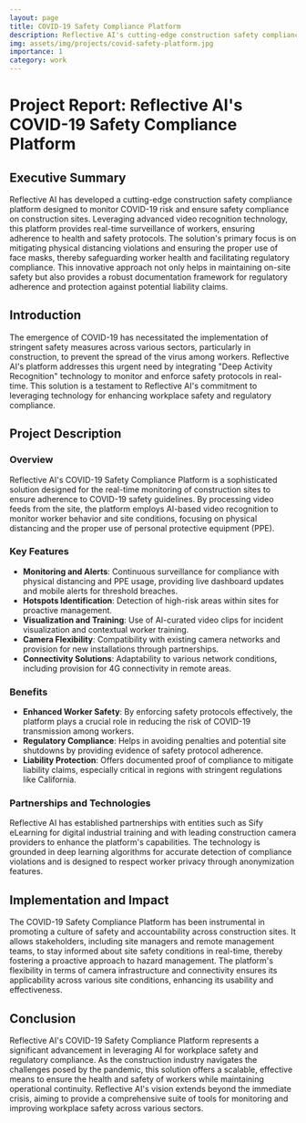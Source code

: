 ```yaml
---
layout: page
title: COVID-19 Safety Compliance Platform
description: Reflective AI's cutting-edge construction safety compliance platform designed to monitor COVID-19 risk and ensure safety compliance on construction sites.
img: assets/img/projects/covid-safety-platform.jpg
importance: 1
category: work
---
```


# Project Report: Reflective AI's COVID-19 Safety Compliance Platform

## Executive Summary

Reflective AI has developed a cutting-edge construction safety compliance platform designed to monitor COVID-19 risk and ensure safety compliance on construction sites. Leveraging advanced video recognition technology, this platform provides real-time surveillance of workers, ensuring adherence to health and safety protocols. The solution's primary focus is on mitigating physical distancing violations and ensuring the proper use of face masks, thereby safeguarding worker health and facilitating regulatory compliance. This innovative approach not only helps in maintaining on-site safety but also provides a robust documentation framework for regulatory adherence and protection against potential liability claims.

## Introduction

The emergence of COVID-19 has necessitated the implementation of stringent safety measures across various sectors, particularly in construction, to prevent the spread of the virus among workers. Reflective AI's platform addresses this urgent need by integrating "Deep Activity Recognition" technology to monitor and enforce safety protocols in real-time. This solution is a testament to Reflective AI's commitment to leveraging technology for enhancing workplace safety and regulatory compliance.

## Project Description

### Overview

Reflective AI's COVID-19 Safety Compliance Platform is a sophisticated solution designed for the real-time monitoring of construction sites to ensure adherence to COVID-19 safety guidelines. By processing video feeds from the site, the platform employs AI-based video recognition to monitor worker behavior and site conditions, focusing on physical distancing and the proper use of personal protective equipment (PPE).

### Key Features

- **Monitoring and Alerts**: Continuous surveillance for compliance with physical distancing and PPE usage, providing live dashboard updates and mobile alerts for threshold breaches.
- **Hotspots Identification**: Detection of high-risk areas within sites for proactive management.
- **Visualization and Training**: Use of AI-curated video clips for incident visualization and contextual worker training.
- **Camera Flexibility**: Compatibility with existing camera networks and provision for new installations through partnerships.
- **Connectivity Solutions**: Adaptability to various network conditions, including provision for 4G connectivity in remote areas.

### Benefits

- **Enhanced Worker Safety**: By enforcing safety protocols effectively, the platform plays a crucial role in reducing the risk of COVID-19 transmission among workers.
- **Regulatory Compliance**: Helps in avoiding penalties and potential site shutdowns by providing evidence of safety protocol adherence.
- **Liability Protection**: Offers documented proof of compliance to mitigate liability claims, especially critical in regions with stringent regulations like California.

### Partnerships and Technologies

Reflective AI has established partnerships with entities such as Sify eLearning for digital industrial training and with leading construction camera providers to enhance the platform's capabilities. The technology is grounded in deep learning algorithms for accurate detection of compliance violations and is designed to respect worker privacy through anonymization features.

## Implementation and Impact

The COVID-19 Safety Compliance Platform has been instrumental in promoting a culture of safety and accountability across construction sites. It allows stakeholders, including site managers and remote management teams, to stay informed about site safety conditions in real-time, thereby fostering a proactive approach to hazard management. The platform's flexibility in terms of camera infrastructure and connectivity ensures its applicability across various site conditions, enhancing its usability and effectiveness.

## Conclusion

Reflective AI's COVID-19 Safety Compliance Platform represents a significant advancement in leveraging AI for workplace safety and regulatory compliance. As the construction industry navigates the challenges posed by the pandemic, this solution offers a scalable, effective means to ensure the health and safety of workers while maintaining operational continuity. Reflective AI's vision extends beyond the immediate crisis, aiming to provide a comprehensive suite of tools for monitoring and improving workplace safety across various sectors.

